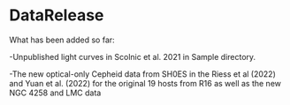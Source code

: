 # DataRelease

What has been added so far:

-Unpublished light curves in Scolnic et al. 2021 in Sample directory.

-The new optical-only Cepheid data from SH0ES in the Riess et al (2022) and Yuan et al. (2022) for the original 19 hosts from R16 as well as the new NGC 4258 and LMC data
